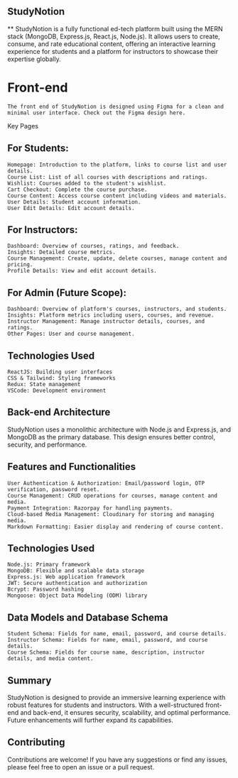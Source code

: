 ## StudyNotion
** StudyNotion is a fully functional ed-tech platform built using the MERN stack (MongoDB, Express.js, React.js, Node.js). It allows users to create, consume, and rate educational content, offering an interactive learning experience for students and a platform for instructors to showcase their expertise globally.

# Front-end
    The front end of StudyNotion is designed using Figma for a clean and minimal user interface. Check out the Figma design here.

Key Pages
 ## For Students:

    Homepage: Introduction to the platform, links to course list and user details.
    Course List: List of all courses with descriptions and ratings.
    Wishlist: Courses added to the student's wishlist.
    Cart Checkout: Complete the course purchase.
    Course Content: Access course content including videos and materials.
    User Details: Student account information.
    User Edit Details: Edit account details.
## For Instructors:

    Dashboard: Overview of courses, ratings, and feedback.
    Insights: Detailed course metrics.
    Course Management: Create, update, delete courses, manage content and pricing.
    Profile Details: View and edit account details.
## For Admin (Future Scope):

    Dashboard: Overview of platform's courses, instructors, and students.
    Insights: Platform metrics including users, courses, and revenue.
    Instructor Management: Manage instructor details, courses, and ratings.
    Other Pages: User and course management.
## Technologies Used
    ReactJS: Building user interfaces
    CSS & Tailwind: Styling frameworks
    Redux: State management
    VSCode: Development environment

## Back-end Architecture
StudyNotion uses a monolithic architecture with Node.js and Express.js, and MongoDB as the primary database. This design ensures better control, security, and performance.

## Features and Functionalities
    User Authentication & Authorization: Email/password login, OTP verification, password reset.
    Course Management: CRUD operations for courses, manage content and media.
    Payment Integration: Razorpay for handling payments.
    Cloud-based Media Management: Cloudinary for storing and managing media.
    Markdown Formatting: Easier display and rendering of course content.

## Technologies Used
    Node.js: Primary framework
    MongoDB: Flexible and scalable data storage
    Express.js: Web application framework
    JWT: Secure authentication and authorization
    Bcrypt: Password hashing
    Mongoose: Object Data Modeling (ODM) library

## Data Models and Database Schema
    Student Schema: Fields for name, email, password, and course details.
    Instructor Schema: Fields for name, email, password, and course details.
    Course Schema: Fields for course name, description, instructor details, and media content.
## Summary
StudyNotion is designed to provide an immersive learning experience with robust features for students and instructors. With a well-structured front-end and back-end, it ensures security, scalability, and optimal performance. Future enhancements will further expand its capabilities.

## Contributing

Contributions are welcome! If you have any suggestions or find any issues, please feel free to open an issue or a pull request.
